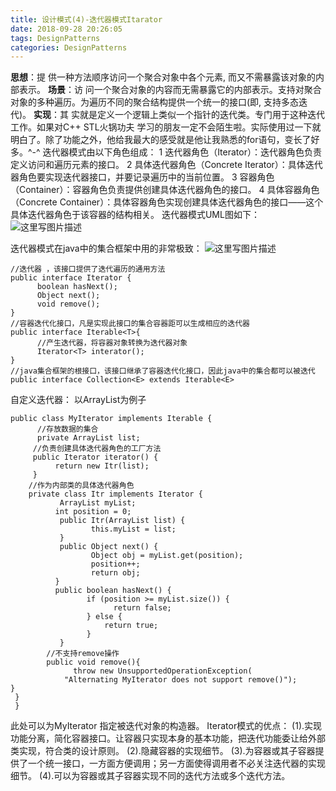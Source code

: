 ```yaml
---
title: 设计模式(4)-迭代器模式Itarator
date: 2018-09-28 20:26:05
tags: DesignPatterns
categories: DesignPatterns
---
```

**思想**：提 供一种方法顺序访问一个聚合对象中各个元素, 而又不需暴露该对象的内部表示。
**场景**：访 问一个聚合对象的内容而无需暴露它的内部表示。支持对聚合对象的多种遍历。为遍历不同的聚合结构提供一个统一的接口(即, 支持多态迭代)。
**实现**：其 实就是定义一个逻辑上类似一个指针的迭代类。专门用于这种迭代工作。如果对C++ STL火锅功夫 学习的朋友一定不会陌生啦。实际使用过一下就明白了。除了功能之外，他给我最大的感受就是他让我熟悉的for语句，变长了好多。^-^
迭代器模式由以下角色组成：
1 迭代器角色（Iterator）：迭代器角色负责定义访问和遍历元素的接口。
2 具体迭代器角色（Concrete Iterator）：具体迭代器角色要实现迭代器接口，并要记录遍历中的当前位置。
3 容器角色（Container）：容器角色负责提供创建具体迭代器角色的接口。
4 具体容器角色（Concrete Container）：具体容器角色实现创建具体迭代器角色的接口——这个具体迭代器角色于该容器的结构相关。
迭代器模式UML图如下：
![这里写图片描述](20151010164947153.png)

迭代器模式在java中的集合框架中用的非常极致：
![这里写图片描述](20151010165653094.png)

```
//迭代器 ，该接口提供了迭代遍历的通用方法
public interface Iterator {
      boolean hasNext();
      Object next();
      void remove();
}
//容器迭代化接口，凡是实现此接口的集合容器距可以生成相应的迭代器
public interface Iterable<T>{
      //产生迭代器，将容器对象转换为迭代器对象
      Iterator<T> interator();
}
//java集合框架的根接口，该接口继承了容器迭代化接口，因此java中的集合都可以被迭代
public interface Collection<E> extends Iterable<E>
```
自定义迭代器：
以ArrayList为例子

```
public class MyIterator implements Iterable {
      //存放数据的集合
      private ArrayList list;
     //负责创建具体迭代器角色的工厂方法
     public Iterator iterator() {
          return new Itr(list);
     }
    //作为内部类的具体迭代器角色
    private class Itr implements Iterator {
           ArrayList myList;
          int position = 0;
           public Itr(ArrayList list) {
                  this.myList = list;
           }
           public Object next() {
                  Object obj = myList.get(position);
                  position++;
                  return obj;
          }
          public boolean hasNext() {
                 if (position >= myList.size()) {
                       return false;
                 } else {
                     return true;
                 }
           }
        //不支持remove操作
        public void remove(){
              throw new UnsupportedOperationException(
            "Alternating MyIterator does not support remove()");
}
 }
 }
```
此处可以为MyIterator 指定被迭代对象的构造器。
Iterator模式的优点：
(1).实现功能分离，简化容器接口。让容器只实现本身的基本功能，把迭代功能委让给外部类实现，符合类的设计原则。
(2).隐藏容器的实现细节。
(3).为容器或其子容器提供了一个统一接口，一方面方便调用；另一方面使得调用者不必关注迭代器的实现细节。
(4).可以为容器或其子容器实现不同的迭代方法或多个迭代方法。
